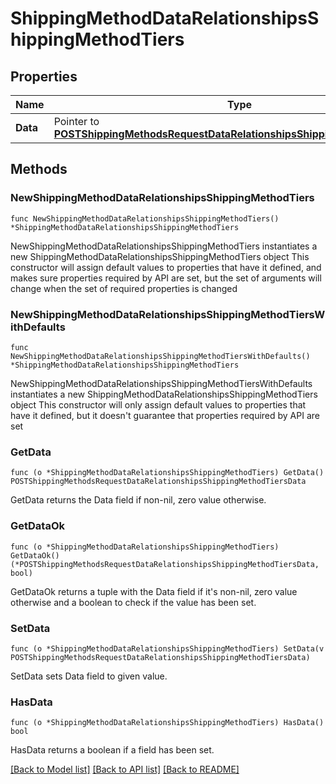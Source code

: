 # ShippingMethodDataRelationshipsShippingMethodTiers

## Properties

Name | Type | Description | Notes
------------ | ------------- | ------------- | -------------
**Data** | Pointer to [**POSTShippingMethodsRequestDataRelationshipsShippingMethodTiersData**](POSTShippingMethodsRequestDataRelationshipsShippingMethodTiersData.md) |  | [optional] 

## Methods

### NewShippingMethodDataRelationshipsShippingMethodTiers

`func NewShippingMethodDataRelationshipsShippingMethodTiers() *ShippingMethodDataRelationshipsShippingMethodTiers`

NewShippingMethodDataRelationshipsShippingMethodTiers instantiates a new ShippingMethodDataRelationshipsShippingMethodTiers object
This constructor will assign default values to properties that have it defined,
and makes sure properties required by API are set, but the set of arguments
will change when the set of required properties is changed

### NewShippingMethodDataRelationshipsShippingMethodTiersWithDefaults

`func NewShippingMethodDataRelationshipsShippingMethodTiersWithDefaults() *ShippingMethodDataRelationshipsShippingMethodTiers`

NewShippingMethodDataRelationshipsShippingMethodTiersWithDefaults instantiates a new ShippingMethodDataRelationshipsShippingMethodTiers object
This constructor will only assign default values to properties that have it defined,
but it doesn't guarantee that properties required by API are set

### GetData

`func (o *ShippingMethodDataRelationshipsShippingMethodTiers) GetData() POSTShippingMethodsRequestDataRelationshipsShippingMethodTiersData`

GetData returns the Data field if non-nil, zero value otherwise.

### GetDataOk

`func (o *ShippingMethodDataRelationshipsShippingMethodTiers) GetDataOk() (*POSTShippingMethodsRequestDataRelationshipsShippingMethodTiersData, bool)`

GetDataOk returns a tuple with the Data field if it's non-nil, zero value otherwise
and a boolean to check if the value has been set.

### SetData

`func (o *ShippingMethodDataRelationshipsShippingMethodTiers) SetData(v POSTShippingMethodsRequestDataRelationshipsShippingMethodTiersData)`

SetData sets Data field to given value.

### HasData

`func (o *ShippingMethodDataRelationshipsShippingMethodTiers) HasData() bool`

HasData returns a boolean if a field has been set.


[[Back to Model list]](../README.md#documentation-for-models) [[Back to API list]](../README.md#documentation-for-api-endpoints) [[Back to README]](../README.md)


